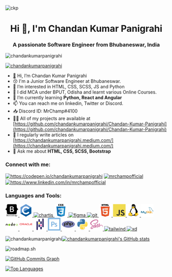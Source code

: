 ![ckp](https://github.com/chandankumarpanigrahi/Chandan-Kumar-Panigrahi/assets/91644974/9c4921b4-7763-40ba-b9ff-e412978aa65e)

<h1 align="center">Hi 👋, I'm Chandan Kumar Panigrahi</h1>
<h3 align="center">A passionate Software Engineer from Bhubaneswar, India</h3>

<p align="left"> <img src="https://komarev.com/ghpvc/?username=chandankumarpanigrahi&label=Profile%20views&color=0e75b6&style=flat" alt="chandankumarpanigrahi" /> </p>

<p align="left"> <a href="https://github.com/ryo-ma/github-profile-trophy"><img src="https://github-profile-trophy.vercel.app/?username=chandankumarpanigrahi" alt="chandankumarpanigrahi" /></a> </p>


- [👋](https://res.cloudinary.com/dyvcg2scr/raw/upload/v1691241458/chandan_tqx0va.css) Hi, I’m Chandan Kumar Panigrahi
- 😚 I'm a Junior Software Engineer at Bhubaneswar.
- 👀 I’m interested in HTML, CSS, SCSS, JS and Python
- 🌱 I did MCA under BPUT, Odisha and learnt various Online Courses.
- 🌱 I’m currently learning **Python, React and Angular**
- 📫 You can reach me on linkedin, Twitter or Discord.
- 📥 Discord ID: MrChamp#4100
- 👨‍💻 All of my projects are available at [https://github.com/chandankumarpanigrahi/Chandan-Kumar-Panigrahi](https://github.com/chandankumarpanigrahi/Chandan-Kumar-Panigrahi)
- 📝 I regularly write articles on [https://chandankumarpanigrahi.medium.com/](https://chandankumarpanigrahi.medium.com/)
- 💬 Ask me about **HTML, CSS, SCSS, Bootstrap**

<h3 align="left">Connect with me:</h3>
<p align="left">
<a href="https://codepen.io/https://codepen.io/chandankumarpanigrahi" target="blank"><img align="center" src="https://raw.githubusercontent.com/rahuldkjain/github-profile-readme-generator/master/src/images/icons/Social/codepen.svg" alt="https://codepen.io/chandankumarpanigrahi" height="30" width="40" /></a>
<a href="https://twitter.com/mrchampofficial" target="blank"><img align="center" src="https://raw.githubusercontent.com/rahuldkjain/github-profile-readme-generator/master/src/images/icons/Social/twitter.svg" alt="mrchampofficial" height="30" width="40" /></a>
<a href="https://linkedin.com/in/https://www.linkedin.com/in/mrchampofficial" target="blank"><img align="center" src="https://raw.githubusercontent.com/rahuldkjain/github-profile-readme-generator/master/src/images/icons/Social/linked-in-alt.svg" alt="https://www.linkedin.com/in/mrchampofficial" height="30" width="40" /></a>
</p>

<h3 align="left">Languages and Tools:</h3>
<p align="left"> <a href="https://getbootstrap.com" target="_blank" rel="noreferrer"> <img src="https://raw.githubusercontent.com/devicons/devicon/master/icons/bootstrap/bootstrap-plain-wordmark.svg" alt="bootstrap" width="40" height="40"/> </a> <a href="https://www.cprogramming.com/" target="_blank" rel="noreferrer"> <img src="https://raw.githubusercontent.com/devicons/devicon/master/icons/c/c-original.svg" alt="c" width="40" height="40"/> </a> <a href="https://www.chartjs.org" target="_blank" rel="noreferrer"> <img src="https://www.chartjs.org/media/logo-title.svg" alt="chartjs" width="40" height="40"/> </a> <a href="https://www.w3schools.com/css/" target="_blank" rel="noreferrer"> <img src="https://raw.githubusercontent.com/devicons/devicon/master/icons/css3/css3-original-wordmark.svg" alt="css3" width="40" height="40"/> </a> <a href="https://www.figma.com/" target="_blank" rel="noreferrer"> <img src="https://www.vectorlogo.zone/logos/figma/figma-icon.svg" alt="figma" width="40" height="40"/> </a> <a href="https://git-scm.com/" target="_blank" rel="noreferrer"> <img src="https://www.vectorlogo.zone/logos/git-scm/git-scm-icon.svg" alt="git" width="40" height="40"/> </a> <a href="https://www.w3.org/html/" target="_blank" rel="noreferrer"> <img src="https://raw.githubusercontent.com/devicons/devicon/master/icons/html5/html5-original-wordmark.svg" alt="html5" width="40" height="40"/> </a> <a href="https://developer.mozilla.org/en-US/docs/Web/JavaScript" target="_blank" rel="noreferrer"> <img src="https://raw.githubusercontent.com/devicons/devicon/master/icons/javascript/javascript-original.svg" alt="javascript" width="40" height="40"/> </a> <a href="https://www.linux.org/" target="_blank" rel="noreferrer"> <img src="https://raw.githubusercontent.com/devicons/devicon/master/icons/linux/linux-original.svg" alt="linux" width="40" height="40"/> </a> <a href="https://www.mysql.com/" target="_blank" rel="noreferrer"> <img src="https://raw.githubusercontent.com/devicons/devicon/master/icons/mysql/mysql-original-wordmark.svg" alt="mysql" width="40" height="40"/> </a> <a href="https://nodejs.org" target="_blank" rel="noreferrer"> <img src="https://raw.githubusercontent.com/devicons/devicon/master/icons/nodejs/nodejs-original-wordmark.svg" alt="nodejs" width="40" height="40"/> </a> <a href="https://www.oracle.com/" target="_blank" rel="noreferrer"> <img src="https://raw.githubusercontent.com/devicons/devicon/master/icons/oracle/oracle-original.svg" alt="oracle" width="40" height="40"/> </a> <a href="https://pandas.pydata.org/" target="_blank" rel="noreferrer"> <img src="https://raw.githubusercontent.com/devicons/devicon/2ae2a900d2f041da66e950e4d48052658d850630/icons/pandas/pandas-original.svg" alt="pandas" width="40" height="40"/> </a> <a href="https://www.photoshop.com/en" target="_blank" rel="noreferrer"> <img src="https://raw.githubusercontent.com/devicons/devicon/master/icons/photoshop/photoshop-line.svg" alt="photoshop" width="40" height="40"/> </a> <a href="https://www.php.net" target="_blank" rel="noreferrer"> <img src="https://raw.githubusercontent.com/devicons/devicon/master/icons/php/php-original.svg" alt="php" width="40" height="40"/> </a> <a href="https://www.python.org" target="_blank" rel="noreferrer"> <img src="https://raw.githubusercontent.com/devicons/devicon/master/icons/python/python-original.svg" alt="python" width="40" height="40"/> </a> <a href="https://sass-lang.com" target="_blank" rel="noreferrer"> <img src="https://raw.githubusercontent.com/devicons/devicon/master/icons/sass/sass-original.svg" alt="sass" width="40" height="40"/> </a> <a href="https://tailwindcss.com/" target="_blank" rel="noreferrer"> <img src="https://www.vectorlogo.zone/logos/tailwindcss/tailwindcss-icon.svg" alt="tailwind" width="40" height="40"/> </a> <a href="https://www.adobe.com/products/xd.html" target="_blank" rel="noreferrer"> <img src="https://cdn.worldvectorlogo.com/logos/adobe-xd.svg" alt="xd" width="40" height="40"/> </a> </p>

<div><img align="left" src="https://github-readme-stats.vercel.app/api/top-langs?username=chandankumarpanigrahi&show_icons=true&locale=en&layout=compact" alt="chandankumarpanigrahi" /></div>

<a href="http://www.github.com/chandankumarpanigrahi"><img src="https://github-readme-stats.vercel.app/api?username=chandankumarpanigrahi&show_icons=true&hide=&count_private=true&title_color=0891b2&text_color=ffffff&icon_color=0891b2&bg_color=1c1917&hide_border=true&show_icons=true" alt="chandankumarpanigrahi's GitHub stats" /></a>

<div><img src="https://api.roadmap.sh/v1-badge/wide/64c387a2e244f2be6a48e2f5?variant=dark" alt="roadmap.sh"/></div>

<a href="http://www.github.com/chandankumarpanigrahi"><img src="https://github-readme-activity-graph.cyclic.app/graph?username=chandankumarpanigrahi&bg_color=1c1917&color=ffffff&line=0891b2&point=ffffff&area_color=1c1917&area=true&hide_border=true&custom_title=GitHub%20Commits%20Graph" alt="GitHub Commits Graph" /></a>

<a href="https://github.com/chandankumarpanigrahi" align="left"><img src="https://github-readme-stats.vercel.app/api/top-langs/?username=chandankumarpanigrahi&langs_count=10&title_color=0891b2&text_color=ffffff&icon_color=0891b2&bg_color=1c1917&hide_border=true&locale=en&custom_title=Top%20%Languages" alt="Top Languages" /></a>
